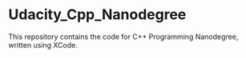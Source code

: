 # Udacity_Cpp_Nanodegree

This repository contains the code for C++ Programming Nanodegree, written using XCode.